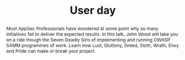 ---
url: /user-day/2020/sins-of-samm/
type: user-day
title: User day
name: The Seven Deadly Sins of SAMM
speaker: John Wood
image: 
affiliation: Checkmarx
role: European Sales Director
linkedin: johndwoodappsecsales
abstract: |
    Most AppSec Professionals have wondered at some point why so many initiatives fail to deliver the expected results. In this talk, John Wood will take you on a ride though the Seven Deadly Sins of implementing and running OWASP SAMM programmes of work. Learn how Lust, Gluttony, Greed, Sloth, Wrath, Envy and Pride can make or break your project.
bio: |
    John Wood has been working at the forefront of Application Security since 2006, he was responsible for establishing Fortify Software in the United Kingdom and Europe. He has worked on numerous Application Security Projects – good and bad. Areas of special interest are OpenSAMM and the advanced use of measurement and metrics to assist CISO’s in running successful programs of work. 
    He is frequent and entertaining speaker at industry events often using allegories from subjects as diverse as Physics, Geometry, Ethology and Classical Economics to explain the route to successful Application Security. A graduate of Portsmouth University and Queensland University of Technology he holds degrees in Economic History, Entrepreneurship and Technology Management.
---